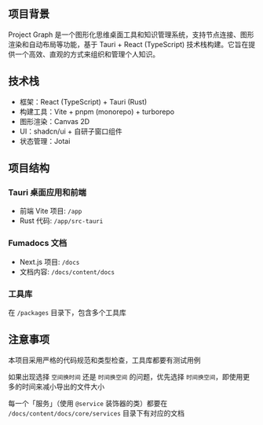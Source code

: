 ## 项目背景

Project Graph 是一个图形化思维桌面工具和知识管理系统，支持节点连接、图形渲染和自动布局等功能，基于 Tauri + React (TypeScript) 技术栈构建。它旨在提供一个高效、直观的方式来组织和管理个人知识。

## 技术栈

- 框架：React (TypeScript) + Tauri (Rust)
- 构建工具：Vite + pnpm (monorepo) + turborepo
- 图形渲染：Canvas 2D
- UI：shadcn/ui + 自研子窗口组件
- 状态管理：Jotai

## 项目结构

### Tauri 桌面应用和前端

- 前端 Vite 项目: `/app`
- Rust 代码: `/app/src-tauri`

### Fumadocs 文档

- Next.js 项目: `/docs`
- 文档内容: `/docs/content/docs`

### 工具库

在 `/packages` 目录下，包含多个工具库

## 注意事项

本项目采用严格的代码规范和类型检查，工具库都要有测试用例

如果出现选择 `空间换时间` 还是 `时间换空间` 的问题，优先选择 `时间换空间`，即使用更多的时间来减小导出的文件大小

每一个「服务」（使用 `@service` 装饰器的类）都要在 `/docs/content/docs/core/services` 目录下有对应的文档
